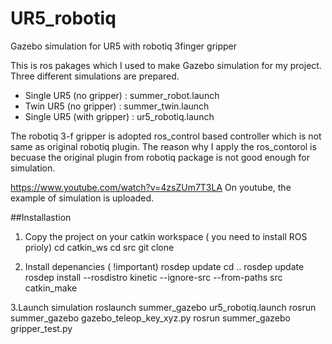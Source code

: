 # UR5_robotiq
Gazebo simulation for UR5 with robotiq 3finger gripper

This is ros pakages which I used to make Gazebo simulation for my project.
Three different simulations are prepared.
 - Single UR5 (no gripper) : summer_robot.launch
 - Twin UR5 (no gripper) : summer_twin.launch
 - Single UR5 (with gripper) : ur5_robotiq.launch
 
The robotiq 3-f gripper is adopted ros_control based controller which is not same as original robotiq plugin. 
The reason why I apply the ros_contorol is becuase the original plugin from robotiq package is not good enough for simulation.

https://www.youtube.com/watch?v=4zsZUm7T3LA
On youtube, the example of simulation is uploaded.

##Installastion

  1. Copy the project on your catkin workspace ( you need to install ROS prioly)
   cd catkin_ws
   cd src
   git clone

   2. Install depenancies ( !important)
   rosdep update
   cd ..
   rosdep update rosdep install --rosdistro kinetic --ignore-src --from-paths src
   catkin_make

   3.Launch simulation
   roslaunch summer_gazebo ur5_robotiq.launch 
   rosrun summer_gazebo gazebo_teleop_key_xyz.py
   rosrun summer_gazebo gripper_test.py

